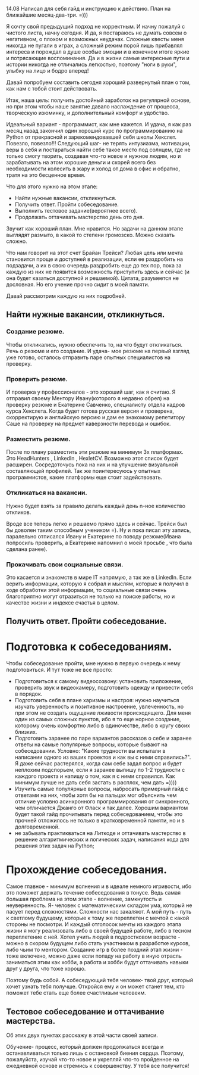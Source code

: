 14.08 
Написал для себя гайд и инструкцию к действию. План на ближайшие месяц-два-три. =)))

Я сочту свой предыдущий подход не корректным. И начну пожалуй с чистого листа, начну сегодня. И да, я постараюсь не думать совсем о негативном, о плохом и возможных неудачах. Сложные квесты меня никогда не пугали в играх, а сложный режим порой лишь прибавлял интереса и порождал в душе особые эмоции и в конечном итоге яркие и потрясающие воспоминания. Да и в жизни самые интересные пути и истории никогда не отличались легкостью, поэтому "ноги в руки", улыбку на лицо и бодро вперед! 

Давай попробуем составить сегодня хороший развернутый план о том, как нам с тобой стоит действовать.

Итак, наша цель: получить  достойный заработок на регулярной основе, но при этом чтобы наше занятие  давало наслаждение от процесса, творческую изюминку, и дополнительный комфорт и удобство. 

Идеальный вариант - программист, как мне кажется. И удача, я как раз месяц назад закончил один хороший курс по программированию на  Python от прекрасной и зарекомендовавшей себя школы Хекслет. Повезло, повезло!!!
Следующий шаг- не терять интузиазма, мотивации, веры в себя и постараться найти себе такое место под солнцем, где не только смогу творить, создавая что-то новое и нужное людям, но и зарабатывать на этом хорошие деньги и скорей всего без необходимости колесить в жару и холод от дома в офис и обратно, тратя на это бесценное время. 

Что для этого нужно на этом этапе:
- Найти нужные вакансии, откликнуться.
- Получить ответ. Пройти собеседование. 
- Выполнить тестовое задание(вероятнее всего).
- Продолжать оттачивать мастерство день ото дня.

Звучит как хороший план. Мне нравится. Но задачи на данном этапе выглядят размыто, в какой то степени громозско. Можно сказать сложно. 

Что нам говорит на этот счет Брайан Трейси? Любая цель или мечта становится проще и доступней в реализации, если ее раздробить на подзадачи, а их  в свою очередь раздробить еще до тех пор, пока за каждую из них не появится  возможность приступить здесь и сейчас (и она будет казаться доступной и решаемой). Цитата, разумеется не дословная. Но его учение прочно сидит в моей памяти.

Давай рассмотрим каждую из них подробней.
## Найти нужные вакансии, откликнуться.

### Создание резюме.

Чтобы откликались, нужно обеспечить то, на что будут откликаться. Речь о резюме и его создание. 
И удача- мое резюме на первый взгляд уже готово, осталось отправить паре опытных специалистов на проверку.  

### Проверить резюме.

И проверка у профессионалов - это хороший шаг, как  я считаю.
Я отправил своему Ментору Ивану(которого я недавно обрел) на проверку резюме и Екатерине Савченко, специалисту отдела кадров курса Хекслета. Когда будет готова русская версия и проверена, скорректирую и английскую версию и дам ее знакомому репетитору Саше на проверку на предмет каверзности перевода и ошибок. 

### Разместить резюме.

После по плану разместить эти резюме на минимум 3х платформах. Это  HeadHunters ,  LinkedIn ,  HexletCV. Возможно этот список будет расширен. Сосредоточусь пока на них и на улучшение визуальной составляющей профилей. Так же поинтересуюсь у опытных программистов, какие платформы еще стоит задействовать.

### Откликаться на вакансии.

Нужно будет взять за правило делать каждый день  n-ное количество откликов.

Вроде все теперь легко и решаемо прямо здесь и сейчас. Трейси был бы доволен таким способным учеником =). Ну и пока писал эту запись, паралельно отписался Ивану и Екатерине по поводу резюме(Ивана попросиль проверить, а Екатерине напомнил о моей просьбе , что была сделана ранее).

### Прокачивать свои социальные связи.

Это касается и знакомств в мире  IT  напрямую, а так же в  LinkedIn. Если верить информации, которую я собрал и мыслям, которые я получил в ходе обработки этой информации, то социальные связи очень благоприятно могут отразиться не только на поиске работы, но и качестве жизни и индексе счастья в целом.


## Получить ответ. Пройти собеседование.

# Подготовка к собеседованиям.

Чтобы собеседование пройти, мне нужно в первую очередь к нему подготовиться. И тут тоже не все просто:

- Подготовиться к самому видеосозвону: установить приложение, проверить звук и видеокамеру, подготовить одежду и привести себя в порядок.
- Подготовить себя в плане харизмы и настроя: нужно научиться изучать уверенность и позитивное настроение, увлеченность, но при этом не создать ощущение лживости происходящего. Для меня один из самых сложных пунктов, ибо я то еще норное создание, которому очень комфортно либо в одиночестве, либо в кругу своих близких.
- Подготовить заранее по паре вариантов рассказов о себе и заранее ответы на самые популярные вопросы, которые бывают на собеседовании. Условно: "Какие трудности вы испытали в написании одного из ваших проектов и как вы с ними справились?". Я даже сейчас растерялся, когда сам себе задал вопрос и будет неплохим подспорьем, если я заранее выпишу по 1-2 трудности с каждого проекта и напишу о том, как я с ними справился. Как минимум лучше не дать себя застать в расплох, чем дать =)))) 
- Изучить самые популярные вопросы, набросать примерный гайд с ответами на них, чтобы хотя бы на пальцах мог объяснить чем отличие условно асинхронного программирования от синхронного, чем отличается Джанго от Фласк и так далее. Хорошим вариантом будет такой гайд прочитывать перед собеседованием, чтобы это прочней отложилось не только в кратковременной памяти, но и в долговременной.
- не забывать практикваться на Литкоде и оттачивать мастерство  в решение алгаритмических и логических задач, написания кода для решения этих задач на  Python;

# Прохождение собеседования.

Самое главное - минимум волнения и в идеале немного игривости, ибо это поможет держать течение собеседования в тонусе. Ведь самая большая проблема на этом этапе - волнение, замкнутость и неуверенность. Я- человек с математическим складом ума, который не пасует перед сложностями. Сложности нас закаляют. А мой путь - путь к светлому будущему, которые к тому же переплетен с мечтой с какой стороны не посмотри. И каждый отголосок мечты из каждого этапа жизни я могу реализовать либо в своей будущей работе, либо в тесном переплетение с ней. Хотел учить людей  в подростковом возрасте - можно в скором будущем либо стать участником в разработке курсов, либо чьим то ментором. Создание игр в более поздний этап жизни - тоже включено, можно даже если попаду на работу в иную отрасль заниматься этим как хобби, а работа и хобби будут оттачивать навыки друг у друга, что тоже хорошо. 

Поэтому будь собой. А собеседующий тебя человек- твой друг, который хочет узнать тебя получше. Откройся ему и он может станет тем, кто поможет тебе стать еще более счастливым человекм.

## Тестовое собеседование и оттачивание мастерства.

Об этих двух пунктах расскажу в этой части своей записи.

Обучение- процесс, который должен продолжаться всегда и останавливаться только лишь с остановкой  биения сердца.
Поэтому, пожалуйста, изучай что-то новое и укрепляй что-то пройденное на ежедневной основе и стремись к совершенству. У тебя все получится!


